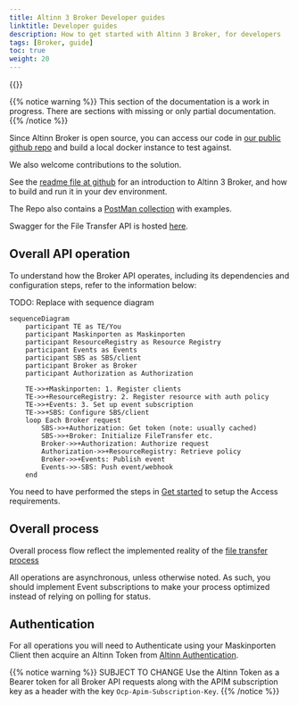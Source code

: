 ```yaml
---
title: Altinn 3 Broker Developer guides
linktitle: Developer guides
description: How to get started with Altinn 3 Broker, for developers
tags: [Broker, guide]
toc: true
weight: 20
---
```


{{<children />}}

{{% notice warning  %}}
This section of the documentation is a work in progress.
There are sections with missing or only partial documentation.
{{% /notice %}}

Since Altinn Broker is open source, you can access our code in [our public github repo](https://github.com/Altinn/altinn-broker) and build a local docker instance to test against.

We also welcome contributions to the solution.

See the [readme file at github](https://github.com/Altinn/altinn-broker/blob/main/README.md) for an introduction to Altinn 3 Broker, and how to build and run it in your dev environment.

The Repo also contains a [PostMan collection](https://github.com/Altinn/altinn-broker/blob/main/altinn3-broker-postman-collection.json) with examples.

Swagger for the File Transfer API is hosted [here](/api/broker/spec/).

## Overall API operation

To understand how the Broker API operates, including its dependencies and configuration steps, refer to the information below:

TODO: Replace with sequence diagram

```mermaid
sequenceDiagram
    participant TE as TE/You
    participant Maskinporten as Maskinporten
    participant ResourceRegistry as Resource Registry
    participant Events as Events
    participant SBS as SBS/client
    participant Broker as Broker
    participant Authorization as Authorization

    TE->>+Maskinporten: 1. Register clients
    TE->>+ResourceRegistry: 2. Register resource with auth policy
    TE->>+Events: 3. Set up event subscription
    TE->>+SBS: Configure SBS/client
    loop Each Broker request
        SBS->>+Authorization: Get token (note: usually cached)
        SBS->>+Broker: Initialize FileTransfer etc.
        Broker->>+Authorization: Authorize request
        Authorization->>+ResourceRegistry: Retrieve policy
        Broker->>+Events: Publish event
        Events->>-SBS: Push event/webhook
    end
```

You need to have performed the steps in [Get started](../get-started/) to setup the Access requirements.

## Overall process

Overall process flow reflect the implemented reality of the [file transfer process](../../basic-concepts/#file-transfer-process-states)

All operations are asynchronous, unless otherwise noted.
As such, you should implement Event subscriptions to make your process optimized instead of relying on polling for status.

## Authentication

For all operations you will need to Authenticate using your Maskinporten Client then acquire an Altinn Token from [Altinn Authentication](https://docs.altinn.studio/authentication/architecture/accesstoken/).

{{% notice warning  %}}
SUBJECT TO CHANGE
Use the Altinn Token as a Bearer token for all Broker API requests along with the APIM subscription key as a header with the key `Ocp-Apim-Subscription-Key`.
{{% /notice %}}
